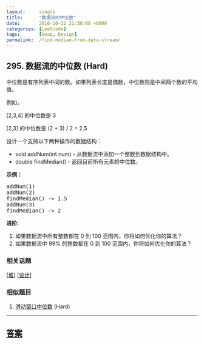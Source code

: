 ```yaml
---
layout:     single
title:      "数据流的中位数"
date:       2016-10-22 21:30:00 +0800
categories: [Leetcode]
tags:       [Heap, Design]
permalink:  /find-median-from-data-stream/
---
```


## 295. 数据流的中位数 (Hard)

<p>中位数是有序列表中间的数。如果列表长度是偶数，中位数则是中间两个数的平均值。</p>

<p>例如，</p>

<p>[2,3,4]&nbsp;的中位数是 3</p>

<p>[2,3] 的中位数是 (2 + 3) / 2 = 2.5</p>

<p>设计一个支持以下两种操作的数据结构：</p>

<ul>
	<li>void addNum(int num) - 从数据流中添加一个整数到数据结构中。</li>
	<li>double findMedian() - 返回目前所有元素的中位数。</li>
</ul>

<p><strong>示例：</strong></p>

<pre>addNum(1)
addNum(2)
findMedian() -&gt; 1.5
addNum(3) 
findMedian() -&gt; 2</pre>

<p><strong>进阶:</strong></p>

<ol>
	<li>如果数据流中所有整数都在 0 到 100 范围内，你将如何优化你的算法？</li>
	<li>如果数据流中 99% 的整数都在 0 到 100 范围内，你将如何优化你的算法？</li>
</ol>

### 相关话题
  [[堆](https://github.com/openset/leetcode/tree/master/tag/heap/README.md)]
  [[设计](https://github.com/openset/leetcode/tree/master/tag/design/README.md)]

### 相似题目
  1. [滑动窗口中位数](/sliding-window-median) (Hard)

---

## [答案](https://github.com/openset/leetcode/tree/master/problems/find-median-from-data-stream)
